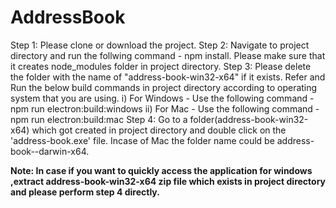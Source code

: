 # AddressBook

Step 1: Please clone or download the project.
Step 2: Navigate to project directory and run the follwing command - npm install. Please make sure that it creates node_modules folder in project directory.
Step 3: Please delete the folder with the name of "address-book-win32-x64" if it exists. Refer and Run the below build commands in project directory according to operating system that you are using.
i) For Windows - Use the following command - npm run electron:build:windows
ii) For Mac - Use the following command - npm run electron:build:mac
Step 4: Go to a folder(address-book-win32-x64) which got created in project directory and double click on the 'address-book.exe' file. Incase of Mac the folder name could be address-book--darwin-x64.


**Note: In case if you want to quickly access the application for windows ,extract address-book-win32-x64 zip file which exists in project directory and  please perform step 4 directly.**
